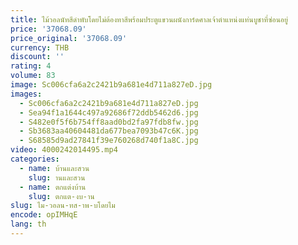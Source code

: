 ```yaml
---
title: ไม้วอลนัทสีดําพับโดยไม่ต้องทาสีพร้อมประตูแขวนผนังการ์ดศาลเจ้าตําแหน่งแท่นบูชาที่ซ่อนอยู่
price: '37068.09'
price_original: '37068.09'
currency: THB
discount: ''
rating: 4
volume: 83
image: Sc006cfa6a2c2421b9a681e4d711a827eD.jpg
images:
  - Sc006cfa6a2c2421b9a681e4d711a827eD.jpg
  - Sea94f1a1644c497a92686f72ddb5462d6.jpg
  - S482e0f5f6b754ff8aad0bd2fa97fdb8fw.jpg
  - Sb3683aa40604481da677bea7093b47c6K.jpg
  - S68585d9ad27841f39e760268d740f1a8C.jpg
video: 4000242014495.mp4
categories:
  - name: บ้านและสวน
    slug: านและสวน
  - name: ตกแต่งบ้าน
    slug: ตกแต-งบ-าน
slug: ไม-วอลน-ทส-าพ-บโดยไม
encode: opIMHqE
lang: th
---
```

  